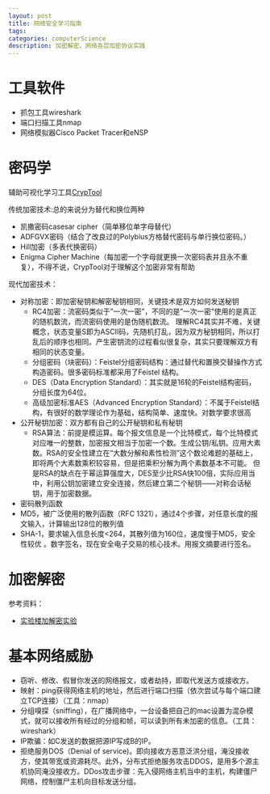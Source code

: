 ```yaml
---
layout: post
title: 网络安全学习指南
tags:
categories: computerScience
description: 加密解密、网络各层加密协议实践
---
```


# 工具软件
* 抓包工具wireshark
* 端口扫描工具nmap
* 网络模拟器Cisco Packet Tracer和eNSP

# 密码学
辅助可视化学习工具[CrypTool](http://www.xue63.com/toutiaojy/20180117G07ZSJ00.html)

传统加密技术:总的来说分为替代和换位两种
* 凯撒密码casesar cipher（简单移位单字母替代）
* ADFGVX密码（结合了改良过的Polybius方格替代密码与单行换位密码。）
* Hill加密（多表代换密码）
* Enigma Cipher Machine（每加密一个字母就更换一次密码表并且永不重复），不得不说，CrypTool对于理解这个加密非常有帮助

现代加密技术：

* 对称加密：即加密秘钥和解密秘钥相同，关键技术是双方如何发送秘钥
	* RC4加密：流密码类似于”一次一密”，不同的是”一次一密”使用的是真正的随机数流，而流密码使用的是伪随机数流。 理解RC4其实并不难，关键概念，状态变量S即为ASCII码，先随机打乱，因为双方秘钥相同，所以打乱后的顺序也相同。产生密钥流的过程看似很复杂，其实只要理解双方有相同的状态变量。
	* 分组密码（块密码）：Feistel分组密码结构：通过替代和置换交替操作方式构造密码。很多密码标准都采用了Feistel 结构。
	* DES（Data Encryption Standard）：其实就是16轮的Feistel结构密码，分组长度为64位。
	* 高级加密标准AES（Advanced Encryption Standard）：不属于Feistel结构，有很好的数学理论作为基础，结构简单、速度快。对数学要求很高
* 公开秘钥加密：双方都有自己的公开秘钥和私有秘钥
	* RSA算法：前提是模运算。每个报文信息是一个比特模式，每个比特模式对应唯一的整数，加密报文相当于加密一个数。生成公钥/私钥。应用大素数。RSA的安全性建立在“大数分解和素性检测”这个数论难题的基础上，即将两个大素数乘积较容易，但是把乘积分解为两个素数基本不可能。 但是RSA的缺点在于幂运算强度大，DES至少比RSA快100倍，实际应用当中，利用公钥加密建立安全连接，然后建立第二个秘钥——对称会话秘钥，用于加密数据。
* 密码散列函数
* MD5，被广泛使用的散列函数（RFC 1321），通过4个步骤，对任意长度的报文输入，计算输出128位的散列值
* SHA-1，要求输入信息长度<264，其散列值为160位，速度慢于MD5，安全性较优 。数字签名，现在安全电子交易的核心技术。用报文摘要进行签名。

# 加密解密
参考资料：
* [实验楼加解密实验](https://www.shiyanlou.com/courses/241)

# 基本网络威胁
* 窃听、修改、假冒你发送的网络报文，或者劫持，即取代发送方或接收方。
 * 映射：ping获得网络主机的地址，然后进行端口扫描（依次尝试与每个端口建立TCP连接）（工具：nmap）
* 分组嗅探（sniffing），在广播网络中，一台设备把自己的mac设置为混杂模式，就可以接收所有经过的分组和帧，可以读到所有未加密的信息。（工具：wireshark）
* IP欺骗：如C发送的数据把源IP写成B的IP。
* 拒绝服务DOS（Denial of service)。即向接收方恶意泛洪分组，淹没接收方，使其带宽或资源耗尽。此外，分布式拒绝服务攻击DDOS，是用多个源主机协同淹没接收方。DDos攻击步骤：先入侵网络主机当中的主机，构建僵尸网络，控制僵尸主机向目标发送分组。
